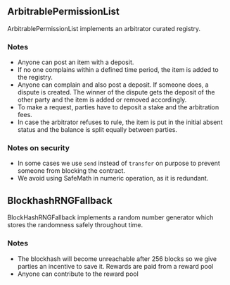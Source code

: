 ## ArbitrablePermissionList
ArbitrablePermissionList implements an arbitrator curated registry.

### Notes
- Anyone can post an item with a deposit.
- If no one complains within a defined time period, the item is added to the registry.
- Anyone can complain and also post a deposit. If someone does, a dispute is created. The winner of the dispute gets the deposit of the other party and the item is added or removed accordingly.
- To make a request, parties have to deposit a stake and the arbitration fees.
- In case the arbitrator refuses to rule, the item is put in the initial absent status and the balance is split equally between parties.

### Notes on security
- In some cases we use `send` instead of `transfer` on purpose to prevent someone from blocking the contract.
- We avoid using SafeMath in numeric operation, as it is redundant.

## BlockhashRNGFallback
BlockHashRNGFallback implements a random number generator which stores the randomness safely throughout time.

### Notes
- The blockhash will become unreachable after 256 blocks so we give parties an incentive to save it. Rewards are paid from a reward pool
- Anyone can contribute to the reward pool
